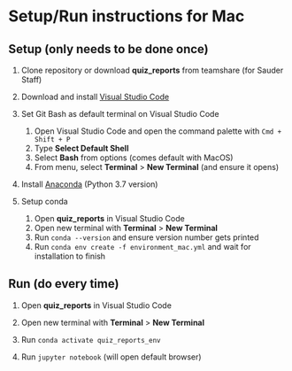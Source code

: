 # Setup/Run instructions for Mac

## Setup (only needs to be done once)

1. Clone repository or download **quiz_reports** from teamshare (for Sauder Staff)

1. Download and install [Visual Studio Code](https://code.visualstudio.com/download)

1. Set Git Bash as default terminal on Visual Studio Code
    1. Open Visual Studio Code and open the command palette with `Cmd + Shift + P`
    1. Type **Select Default Shell**
    1. Select **Bash** from options (comes default with MacOS)
    1. From menu, select **Terminal** > **New Terminal** (and ensure it opens)

1. Install [Anaconda](https://www.anaconda.com/distribution/#download-section) (Python 3.7 version)

1. Setup conda
    1. Open **quiz_reports** in Visual Studio Code
    1. Open new terminal with **Terminal** > **New Terminal**
    1. Run `conda --version` and ensure version number gets printed
    1. Run `conda env create -f environment_mac.yml` and wait for installation to finish

## Run (do every time)

1. Open **quiz_reports** in Visual Studio Code

1. Open new terminal with **Terminal** > **New Terminal**

1. Run `conda activate quiz_reports_env`

1. Run `jupyter notebook` (will open default browser)
